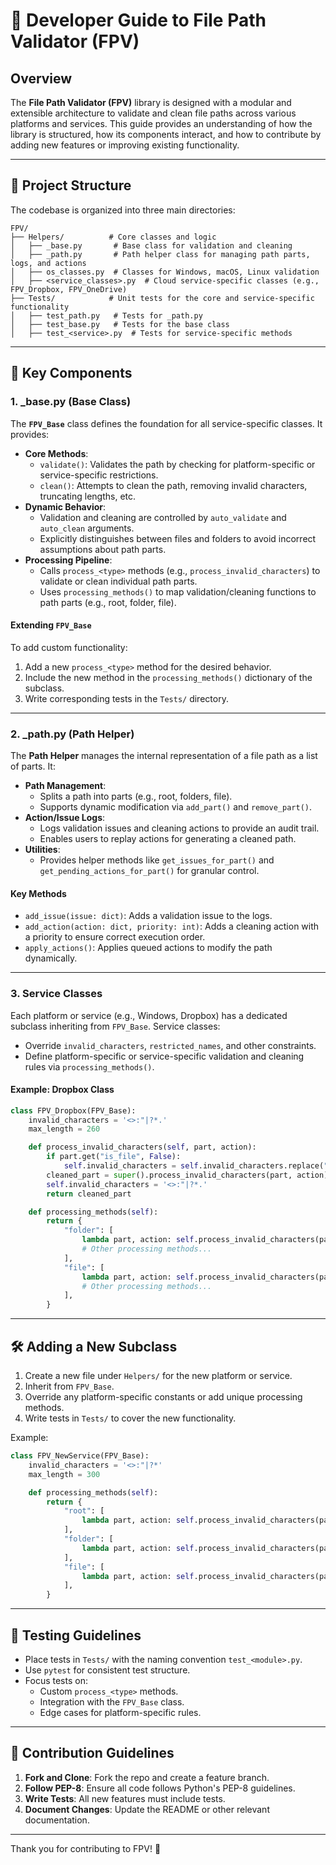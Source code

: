 # 🌟 Developer Guide to File Path Validator (FPV)

## Overview
The **File Path Validator (FPV)** library is designed with a modular and extensible architecture to validate and clean file paths across various platforms and services. This guide provides an understanding of how the library is structured, how its components interact, and how to contribute by adding new features or improving existing functionality.

---

## 📂 Project Structure
The codebase is organized into three main directories:

```
FPV/
├── Helpers/          # Core classes and logic
│   ├── _base.py       # Base class for validation and cleaning
│   ├── _path.py       # Path helper class for managing path parts, logs, and actions
│   ├── os_classes.py  # Classes for Windows, macOS, Linux validation
│   ├── <service_classes>.py  # Cloud service-specific classes (e.g., FPV_Dropbox, FPV_OneDrive)
├── Tests/            # Unit tests for the core and service-specific functionality
│   ├── test_path.py   # Tests for _path.py
│   ├── test_base.py   # Tests for the base class
│   ├── test_<service>.py  # Tests for service-specific methods
```

---

## 🔧 Key Components

### 1. _base.py (Base Class)
The **`FPV_Base`** class defines the foundation for all service-specific classes. It provides:
- **Core Methods**:
  - `validate()`: Validates the path by checking for platform-specific or service-specific restrictions.
  - `clean()`: Attempts to clean the path, removing invalid characters, truncating lengths, etc.
- **Dynamic Behavior**:
  - Validation and cleaning are controlled by `auto_validate` and `auto_clean` arguments.
  - Explicitly distinguishes between files and folders to avoid incorrect assumptions about path parts.
- **Processing Pipeline**:
  - Calls `process_<type>` methods (e.g., `process_invalid_characters`) to validate or clean individual path parts.
  - Uses `processing_methods()` to map validation/cleaning functions to path parts (e.g., root, folder, file).

#### Extending `FPV_Base`
To add custom functionality:
1. Add a new `process_<type>` method for the desired behavior.
2. Include the new method in the `processing_methods()` dictionary of the subclass.
3. Write corresponding tests in the `Tests/` directory.

---

### 2. _path.py (Path Helper)
The **Path Helper** manages the internal representation of a file path as a list of parts. It:
- **Path Management**:
  - Splits a path into parts (e.g., root, folders, file).
  - Supports dynamic modification via `add_part()` and `remove_part()`.
- **Action/Issue Logs**:
  - Logs validation issues and cleaning actions to provide an audit trail.
  - Enables users to replay actions for generating a cleaned path.
- **Utilities**:
  - Provides helper methods like `get_issues_for_part()` and `get_pending_actions_for_part()` for granular control.

#### Key Methods
- `add_issue(issue: dict)`: Adds a validation issue to the logs.
- `add_action(action: dict, priority: int)`: Adds a cleaning action with a priority to ensure correct execution order.
- `apply_actions()`: Applies queued actions to modify the path dynamically.

---

### 3. Service Classes
Each platform or service (e.g., Windows, Dropbox) has a dedicated subclass inheriting from `FPV_Base`. Service classes:
- Override `invalid_characters`, `restricted_names`, and other constraints.
- Define platform-specific or service-specific validation and cleaning rules via `processing_methods()`.

#### Example: Dropbox Class
```python
class FPV_Dropbox(FPV_Base):
    invalid_characters = '<>:"|?*.'
    max_length = 260

    def process_invalid_characters(self, part, action):
        if part.get("is_file", False):
            self.invalid_characters = self.invalid_characters.replace(".", "")
        cleaned_part = super().process_invalid_characters(part, action)
        self.invalid_characters = '<>:"|?*.'
        return cleaned_part

    def processing_methods(self):
        return {
            "folder": [
                lambda part, action: self.process_invalid_characters(part, action),
                # Other processing methods...
            ],
            "file": [
                lambda part, action: self.process_invalid_characters(part, action),
                # Other processing methods...
            ],
        }
```

---

## 🛠️ Adding a New Subclass
1. Create a new file under `Helpers/` for the new platform or service.
2. Inherit from `FPV_Base`.
3. Override any platform-specific constants or add unique processing methods.
4. Write tests in `Tests/` to cover the new functionality.

Example:
```python
class FPV_NewService(FPV_Base):
    invalid_characters = '<>:"|?*'
    max_length = 300

    def processing_methods(self):
        return {
            "root": [
                lambda part, action: self.process_invalid_characters(part, action),
            ],
            "folder": [
                lambda part, action: self.process_invalid_characters(part, action),
            ],
            "file": [
                lambda part, action: self.process_invalid_characters(part, action),
            ],
        }
```

---

## 🧪 Testing Guidelines
- Place tests in `Tests/` with the naming convention `test_<module>.py`.
- Use `pytest` for consistent test structure.
- Focus tests on:
  - Custom `process_<type>` methods.
  - Integration with the `FPV_Base` class.
  - Edge cases for platform-specific rules.

---

## 📢 Contribution Guidelines
1. **Fork and Clone**: Fork the repo and create a feature branch.
2. **Follow PEP-8**: Ensure all code follows Python's PEP-8 guidelines.
3. **Write Tests**: All new features must include tests.
4. **Document Changes**: Update the README or other relevant documentation.

---

Thank you for contributing to FPV! 🎉
